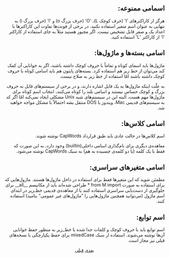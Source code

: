 <h2 align=right>‫اسمامی ممنوعه:</h2>

<p align=right>
‫هرگز از کاراکتر‌های '‮l‬' (حرف کوچک L)، '‮O‬' (حرف بزرگ o) و '‮I‬' (حرف بزرگ i) به تنهایی به عنوان اسم متغیر استفاده نکنید. در برخی از فونت‌ها تفاوت این کاراکتر‌ها با اعداد یک و صفر قابل تشخیص نیست. اگر مجبور هستید مثلاً به جای استفاده از کاراکتر '‮l‬' از کاراکتر '‮L‬' استفاده کنید.
</p>

<h2 align=right>‫اسامی بسته‌ها و ماژول‌ها:</h2>

<p align=right>
‫ماژول‌ها باید اسمای کوتاه و تماماً با حروف کوچک داشته باشند، اگر به خوانایی آن کمک کند می‌توان از خط زیر هم استفاده کرد. بسته‌های پایتون هم باید اسامی کوتاه با حروف کوچک داشته باشند امّا استفاده از خط زیر به صلاح نیست.
</p>

<p align=right>
‫به علّت اینکه ماژول‌ها به یک فایل اشاره دارند، و در برخی از سیستم‌های فایل به حروف بزرگ و کوچک حساس نیستند و اسامی بلند را کوتاه می‌کنند، انتخاب اسم کوتاه برای ماژول‌ها مهم هست، البته این در سیستم‌های شبه Unix مشکلی ایجاد نمی‌کنه امّا اگر کد به سیستم‌های قدیمی Mac، ویندوز یا DOS منتقل بشه احتمالاً با مشکل مواجه خواهید شد.
</p>

<h2 align=right>‫اسامی کلاس‌ها:</h2>

<p align=right>
‫اسم کلاس‌ها در حالت عادی باید طبق قرارداد CapWords نوشته شوند.
</p>

<p align=right>
‫معاهده‌ی دیگری برای نام‌گذاری اسامی داخلی(builtin) وجود دارد، به این صورت که فقط با یک کلمه (یا دو کلمه‌ی چسبیده به هم) به سبک CapWords نوشته می‌شود.
</p>

<h2 align=right>‫اسامی متغیر‌های سراسری:</h2>

<p align=right>
‫مطمئن شوید که این متغیرها فقط برای استفاده در داخل ماژول‌ها هستند. ماژول‌هایی که برای استفاده به صورت from M import * طراحی شده‌اند باید از مکانیسم __all__ برای جلوگیری از دست‌یابی سراسری استفاده کنند یا از معاهده‌ی قدیمی خط‌ـ‌زیر در ابتدای اسم ماژول (می‌توانید همچنین ماژول‌هایی را ”ماژول‌های غیر عمومی“ بنامید) استفاده کنند.
</p>

<h2 align=right>‫اسم توابع:</h2>

<p align=right>
‫اسم توابع باید با حروف کوچک و کلمات جدا شده با خط_زیر به منظور حفظ خوانایی آن‌ها نوشته می‌شوند. استفاده از سبک mixedCase برای حفظ یکپارچگی با نسخه‌های قبلی نیز مجاز است.
</p>

<p align=center><a href="https://github.com/vahit/pep8-per/blob/master/partviii.md">بعدی</a> <a href="https://github.com/vahit/pep8-per/blob/master/partvi.md">قبلی</a>
</p>
